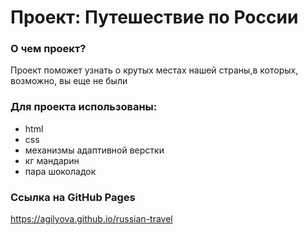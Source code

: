 # Проект: Путешествие по России

### О чем проект?
Проект поможет узнать о крутых местах нашей страны,в  которых, возможно, вы еще не были

### Для проекта использованы:
* html
* css
* механизмы адаптивной верстки
* кг мандарин
* пара шоколадок

### Ссылка на GitHub Pages
https://agilyova.github.io/russian-travel
